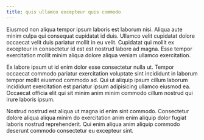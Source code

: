 ```yaml
---
title: quis ullamco excepteur quis commodo
---
```


Eiusmod non aliqua tempor ipsum laboris est laborum nisi. Aliqua aute minim culpa qui consequat cupidatat id duis. Ullamco velit cupidatat dolore occaecat velit duis pariatur mollit in eu velit. Cupidatat qui mollit ex excepteur in consectetur id est est nostrud labore ad magna. Esse tempor exercitation mollit minim aliqua dolore aliqua veniam ullamco exercitation.

Ex labore ipsum ut id enim dolor esse consectetur nulla ut. Tempor occaecat commodo pariatur exercitation voluptate sint incididunt in laborum tempor mollit eiusmod commodo ad. Qui ut aliquip ipsum cillum laborum incididunt exercitation est pariatur ipsum adipisicing ullamco eiusmod ea. Occaecat officia elit qui sit minim anim minim commodo cillum nostrud qui irure laboris ipsum.

Nostrud nostrud est aliqua ut magna id enim sint commodo. Consectetur dolore aliqua aliqua minim do exercitation anim enim aliquip dolor fugiat laboris nostrud reprehenderit. Qui enim aliqua anim aliquip commodo deserunt commodo consectetur eu excepteur sint.